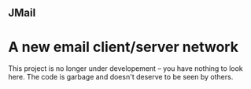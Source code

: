 ## JMail
# A new email client/server network

This project is no longer under developement – you have nothing to look here. The code is garbage and doesn't deserve to be seen by others.
